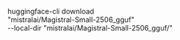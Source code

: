 huggingface-cli download \
"mistralai/Magistral-Small-2506_gguf" \
--local-dir "mistralai/Magistral-Small-2506_gguf/"
